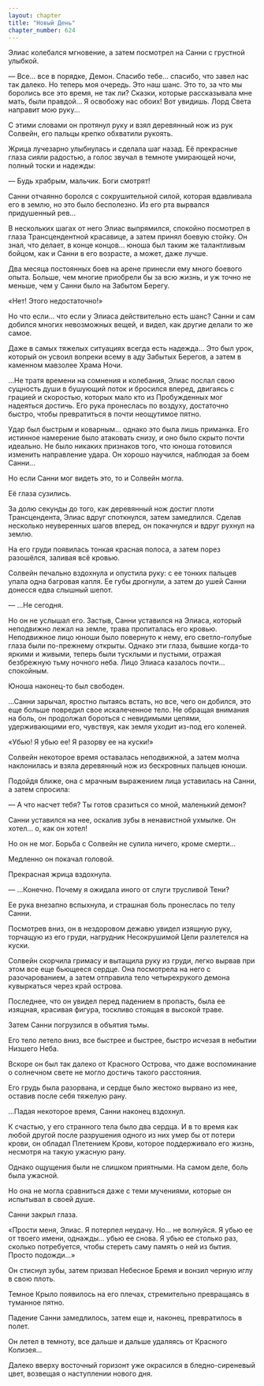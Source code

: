 ```yaml
---
layout: chapter
title: "Новый День"
chapter_number: 624
---
```


Элиас колебался мгновение, а затем посмотрел на Санни с грустной улыбкой.

— Все... все в порядке, Демон. Спасибо тебе... спасибо, что завел нас так далеко. Но теперь моя очередь. Это наш шанс. Это то, за что мы боролись все это время, не так ли? Сказки, которые рассказывала мне мать, были правдой... Я освобожу нас обоих! Вот увидишь. Лорд Света направит мою руку...

С этими словами он протянул руку и взял деревянный нож из рук Солвейн, его пальцы крепко обхватили рукоять.

Жрица лучезарно улыбнулась и сделала шаг назад. Её прекрасные глаза сияли радостью, а голос звучал в темноте умирающей ночи, полный тоски и надежды:

— Будь храбрым, мальчик. Боги смотрят!

Санни отчаянно боролся с сокрушительной силой, которая вдавливала его в землю, но это было бесполезно. Из его рта вырвался придушенный рев...

В нескольких шагах от него Элиас выпрямился, спокойно посмотрел в глаза Трансцендентной красавице, а затем принял боевую стойку. Он знал, что делает, в конце концов... юноша был таким же талантливым бойцом, как и Санни в его возрасте, а может, даже лучше.

Два месяца постоянных боев на арене принесли ему много боевого опыта. Больше, чем многие приобрели бы за всю жизнь, и уж точно не меньше, чем у Санни было на Забытом Берегу.

«Нет! Этого недостаточно!»

Но что если... что если у Элиаса действительно есть шанс? Санни и сам добился многих невозможных вещей, и видел, как другие делали то же самое.

Даже в самых тяжелых ситуациях всегда есть надежда... Это был урок, который он усвоил вопреки всему в аду Забытых Берегов, а затем в каменном мавзолее Храма Ночи.

...Не тратя времени на сомнения и колебания, Элиас послал свою сущность души в бушующий поток и бросился вперед, двигаясь с грацией и скоростью, которых мало кто из Пробужденных мог надеяться достичь. Его рука пронеслась по воздуху, достаточно быстро, чтобы превратиться в почти неощутимое пятно.

Удар был быстрым и коварным... однако это была лишь приманка. Его истинное намерение было атаковать снизу, и оно было скрыто почти идеально. Не было никаких признаков того, что юноша готовился изменить направление удара. Он хорошо научился, наблюдая за боем Санни...

Но если Санни мог видеть это, то и Солвейн могла.

Её глаза сузились.

За долю секунды до того, как деревянный нож достиг плоти Трансцендента, Элиас вдруг споткнулся, затем замедлился. Сделав несколько неуверенных шагов вперед, он покачнулся и вдруг рухнул на землю.

На его груди появилась тонкая красная полоса, а затем порез разошёлся, заливая всё кровью.

Солвейн печально вздохнула и опустила руку: с ее тонких пальцев упала одна багровая капля. Ее губы дрогнули, а затем до ушей Санни донесся едва слышный шепот.

— ...Не сегодня.

Но он не услышал его. Застыв, Санни уставился на Элиаса, который неподвижно лежал на земле, трава пропиталась его кровью. Неподвижное лицо юноши было повернуто к нему, его светло-голубые глаза были по-прежнему открыты. Однако эти глаза, бывшие когда-то яркими и живыми, теперь были тусклыми и пустыми, отражая безбрежную тьму ночного неба. Лицо Элиаса казалось почти... спокойным.

Юноша наконец-то был свободен.

...Санни зарычал, яростно пытаясь встать, но все, чего он добился, это еще больше повредил свое искалеченное тело. Не обращая внимания на боль, он продолжал бороться с невидимыми цепями, удерживающими его, чувствуя, как земля уходит из-под его коленей.

«Убью! Я убью ее! Я разорву ее на куски!»

Солвейн некоторое время оставалась неподвижной, а затем молча наклонилась и взяла деревянный нож из бескровных пальцев юноши.

Подойдя ближе, она с мрачным выражением лица уставилась на Санни, а затем спросила:

— А что насчет тебя? Ты готов сразиться со мной, маленький демон?

Санни уставился на нее, оскалив зубы в ненавистной ухмылке. Он хотел... о, как он хотел!

Но он не мог. Борьба с Солвейн не сулила ничего, кроме смерти...

Медленно он покачал головой.

Прекрасная жрица вздохнула.

— ...Конечно. Почему я ожидала иного от слуги трусливой Тени?

Ее рука внезапно вспыхнула, и страшная боль пронеслась по телу Санни.

Посмотрев вниз, он в нездоровом дежавю увидел изящную руку, торчащую из его груди, нагрудник Несокрушимой Цепи разлетелся на куски.

Солвейн скорчила гримасу и вытащила руку из груди, легко вырвав при этом все еще бьющееся сердце. Она посмотрела на него с разочарованием, а затем отправила тело четырехрукого демона кувыркаться через край острова.

Последнее, что он увидел перед падением в пропасть, была ее изящная, красивая фигура, тоскливо стоящая в высокой траве.

Затем Санни погрузился в объятия тьмы.

Его тело летело вниз, все быстрее и быстрее, быстро исчезая в небытии Низшего Неба.

Вскоре он был так далеко от Красного Острова, что даже воспоминание о солнечном свете не могло достичь такого расстояния.

Его грудь была разорвана, и сердце было жестоко вырвано из нее, оставив после себя тяжелую рану.

...Падая некоторое время, Санни наконец вздохнул.

К счастью, у его странного тела было два сердца. И в то время как любой другой после разрушения одного из них умер бы от потери крови, он обладал Плетением Крови, которое поддерживало его жизнь, несмотря на такую ужасную рану.

Однако ощущения были не слишком приятными. На самом деле, боль была ужасной.

Но она не могла сравниться даже с теми мучениями, которые он испытывал в своей душе.

Санни закрыл глаза.

«Прости меня, Элиас. Я потерпел неудачу. Но... не волнуйся. Я убью ее от твоего имени, однажды... убью ее снова. Я убью ее столько раз, сколько потребуется, чтобы стереть саму память о ней из бытия. Просто подожди...»

Он стиснул зубы, затем призвал Небесное Бремя и вонзил черную иглу в свою плоть.

Темное Крыло появилось на его плечах, стремительно превращаясь в туманное пятно.

Падение Санни замедлилось, затем еще и, наконец, превратилось в полет.

Он летел в темноту, все дальше и дальше удаляясь от Красного Колизея...

Далеко вверху восточный горизонт уже окрасился в бледно-сиреневый цвет, возвещая о наступлении нового дня.